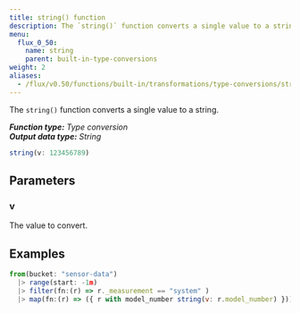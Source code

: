 ```yaml
---
title: string() function
description: The `string()` function converts a single value to a string.
menu:
  flux_0_50:
    name: string
    parent: built-in-type-conversions
weight: 2
aliases:
  - /flux/v0.50/functions/built-in/transformations/type-conversions/string/
---
```


The `string()` function converts a single value to a string.

_**Function type:** Type conversion_  
_**Output data type:** String_

```js
string(v: 123456789)
```

## Parameters

### v
The value to convert.

## Examples
```js
from(bucket: "sensor-data")
  |> range(start: -1m)
  |> filter(fn:(r) => r._measurement == "system" )
  |> map(fn:(r) => ({ r with model_number string(v: r.model_number) }))
```
